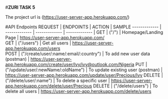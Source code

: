 #**ZURI TASK 5**


The project url is (https://user-server-app.herokuapp.com/)

#API Endpoints
 REQUEST  | ENDPOINTS | ACTION | SAMPLE 
 ------------- | ------------- | ------------- | ------------- |
 GET  | ("/")  | Homepage/Landing Page  | https://user-server-app.herokuapp.com/  
 GET  | ("/users")  | Get all users  | https://user-server-app.herokuapp.com/users  
 POST  | ("/create/user/:name/:email/:country")  | To add new user data (postman) | https://user-server-app.herokuapp.com/create/user/Ivy/ivy@outlook.com/Nigeria
 PUT  | ("/update/user/:newName/:oldName")  | To update existing user (postman)  | https://user-server-app.herokuapp.com/update/user/Precious/Ivy
 DELETE  | ("/delete/user/:name")  | To delete a specific user  | https://user-server-app.herokuapp.com/delete/user/Precious
 DELETE  | ("/delete/users")  | To delete all users  | https://user-server-app.herokuapp.com/delete/users
